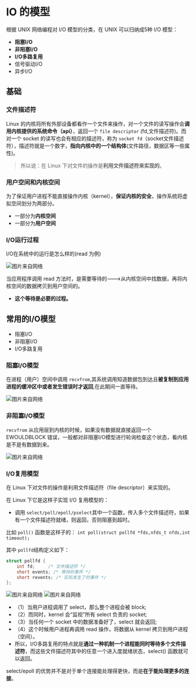 # IO 的模型

根据 UNIX 网络编程对 I/O 模型的分类，在 UNIX 可以归纳成5种 I/O 模型：

- <strong>阻塞I/O</strong>
- <strong>非阻塞I/O</strong>
- <strong>I/O多路复用</strong>
- 信号驱动I/O
- 异步I/O

## 基础

### 文件描述符

Linux 的内核将所有外部设备都看作一个文件来操作，对一个文件的读写操作会<strong>调用内核提供的系统命令（api）</strong>，返回一个 `file descriptor` (fd,文件描述符)。而对一个 socket 的读写也会有相应的描述符，称为 `socket fd`（socket文件描述符），描述符就是一个数字，<strong>指向内核中的一个结构体</strong>(文件路径，数据区等一些属性)。

> 所以说：在 Linux 下对文件的操作是<strong>利用文件描述符来实现的</strong>。

### 用户空间和内核空间

为了保证用户进程不能直接操作内核（kernel），<strong>保证内核的安全</strong>，操作系统将虚拟空间划分为两部分。

- 一部分为<strong>内核空间</strong>
- 一部分为<strong>用户空间</strong>

### I/O运行过程

I/O在系统中的运行是怎么样的(read 为例)

![图片来自网络](https://upload-images.jianshu.io/upload_images/5291509-31c4a3c772cff4d5.png?imageMogr2/auto-orient/strip%7CimageView2/2/w/1000/format/webp)

当应用程序调用 read 方法时，是需要等待的--->从内核空间中找数据，再将内核空间的数据拷贝到用户空间的。

- <strong>这个等待是必要的过程。</strong>

## 常用的I/O模型

- 阻塞I/O
- 非阻塞I/O
- I/O多路复用

### 阻塞I/O模型

在进程（用户）空间中调用 `recvfrom`,其系统调用知道数据包到达且<strong>被复制到应用进程的缓冲区中或者发生错误时才返回</strong>,在此期间一直等待。

![图片来自网络](https://upload-images.jianshu.io/upload_images/5291509-8666e940ae1f5e8d.png?imageMogr2/auto-orient/strip%7CimageView2/2/w/493/format/webp)

### 非阻塞I/O模型

`recvfrom` 从应用层到内核的时候，如果没有数据就直接返回一个 EWOULDBLOCK 错误，一般都对非阻塞I/O模型进行轮询检查这个状态，看内核是不是有数据到来。

![图片来自网络](https://upload-images.jianshu.io/upload_images/5291509-a093199b083a737d?imageMogr2/auto-orient/strip%7CimageView2/2/w/493/format/webp)

### I/O复用模型

在 Linux 下对文件的操作是利用文件描述符（file descriptor）来实现的。

在 Linux 下它是这样子实现 I/O 复用模型的：

- 调用 `select/poll/epoll/pselect`其中一个函数，传入多个文件描述符，如果有一个文件描述符就绪，则返回，否则阻塞到超时。

比如 `poll()` 函数是这样子的： `int poll(struct pollfd *fds,nfds_t nfds,int timeout);`

其中 `pollfd`结构定义如下：

```c
struct pollfd {
	int fd;     /* 文件描述符 */
	short events; /* 等待的事件 */
	short revents; /* 实际发生了的事件 */
};
```

![图片来自网络](https://upload-images.jianshu.io/upload_images/5291509-589e6e3543c00c5b?imageMogr2/auto-orient/strip%7CimageView2/2/w/1000/format/webp)
![图片来自网络](https://upload-images.jianshu.io/upload_images/5291509-7a9d2c5369a8e5e4?imageMogr2/auto-orient/strip%7CimageView2/2/w/493/format/webp)

- （1）当用户进程调用了 select，那么整个进程会被 block;
- （2）而同时，kernel 会“监视”所有 select 负责的 socket;
- （3）当任何一个 socket 中的数据准备好了，select 就会返回;
- （4）这个时候用户进程再调用 read 操作，将数据从 kernel 拷贝到用户进程（空间）。
- 所以，I/O多路复用的特点就是<strong>通过一种机制一个进程能同时等待多个文件描述符</strong>，而这些文件描述符其中的任意一个进入度就绪状态，select() 函数就可以返回。

select/epoll 的优势并不是对于单个连接能处理得更快，而是<strong>在于能处理更多的连接</strong>。
